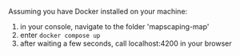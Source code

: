 Assuming you have Docker installed on your machine:
1. in your console, navigate to the folder 'mapscaping-map'
2. enter ```docker compose up```
3. after waiting a few seconds, call localhost:4200 in your browser
